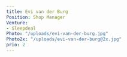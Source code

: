 ```yaml
---
title: Evi van der Burg
Position: Shop Manager
Venture:
- Sleepdeal
Photo: "/uploads/evi-van-der-burg.jpg"
Photo2x: "/uploads/evi-van-der-burg@2x.jpg"
prio: 2
---
```


